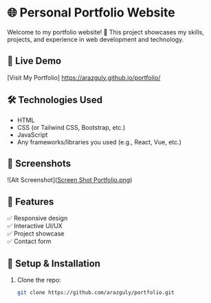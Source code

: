 # 🌐 Personal Portfolio Website

Welcome to my portfolio website! 🚀 This project showcases my skills, projects, and experience in web development and technology.

## 🔗 Live Demo  
[Visit My Portfolio] https://arazguly.github.io/portfolio/

## 🛠️ Technologies Used  
- HTML  
- CSS (or Tailwind CSS, Bootstrap, etc.)  
- JavaScript  
- Any frameworks/libraries you used (e.g., React, Vue, etc.)  

## 📸 Screenshots  
![Alt Screenshot]([Screen Shot Portfolio.png](https://github.com/Arazguly/portfolio/blob/main/Screen%20Shot%20Portfolio.png))

## 📄 Features  
✅ Responsive design  
✅ Interactive UI/UX  
✅ Project showcase  
✅ Contact form   

## 📌 Setup & Installation  
1. Clone the repo:  
   ```bash
   git clone https://github.com/arazguly/portfolio.git
